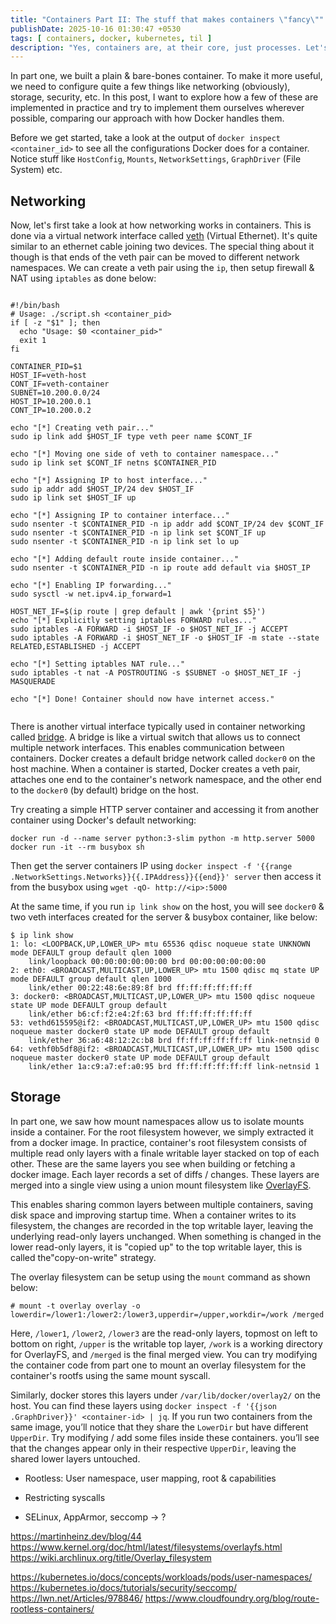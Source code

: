 ```yaml
---
title: "Containers Part II: The stuff that makes containers \"fancy\""
publishDate: 2025-10-16 01:30:47 +0530
tags: [ containers, docker, kubernetes, til ]
description: "Yes, containers are, at their core, just processes. Let's dig into Linux primitives that make it possible"
---
```


In part one, we built a plain & bare-bones container. To make it more useful, we need to configure quite a few things
like networking (obviously), storage, security, etc. In this post, I want to explore how a few of these are
implemented in practice and try to implement them ourselves wherever possible, comparing our approach with how Docker
handles them.

Before we get started, take a look at the output of `docker inspect <container_id>` to see all the configurations Docker
does for a container. Notice stuff like `HostConfig`, `Mounts`, `NetworkSettings`, `GraphDriver` (File System) etc.

## Networking

Now, let's first take a look at how networking works in containers. This is done via a virtual network interface
called [veth](https://man7.org/linux/man-pages/man4/veth.4.html) (Virtual Ethernet). It's quite similar to an
ethernet cable joining two devices. The special thing about it though is that ends of the veth pair can be moved to
different network namespaces. We can create a veth pair using the `ip`, then setup firewall & NAT using `iptables` as
done below:

<div style="max-height: min(75vh, 1000px); overflow: scroll;">

```shell
#!/bin/bash
# Usage: ./script.sh <container_pid>
if [ -z "$1" ]; then
  echo "Usage: $0 <container_pid>"
  exit 1
fi

CONTAINER_PID=$1
HOST_IF=veth-host
CONT_IF=veth-container
SUBNET=10.200.0.0/24
HOST_IP=10.200.0.1
CONT_IP=10.200.0.2

echo "[*] Creating veth pair..."
sudo ip link add $HOST_IF type veth peer name $CONT_IF

echo "[*] Moving one side of veth to container namespace..."
sudo ip link set $CONT_IF netns $CONTAINER_PID

echo "[*] Assigning IP to host interface..."
sudo ip addr add $HOST_IP/24 dev $HOST_IF
sudo ip link set $HOST_IF up

echo "[*] Assigning IP to container interface..."
sudo nsenter -t $CONTAINER_PID -n ip addr add $CONT_IP/24 dev $CONT_IF
sudo nsenter -t $CONTAINER_PID -n ip link set $CONT_IF up
sudo nsenter -t $CONTAINER_PID -n ip link set lo up

echo "[*] Adding default route inside container..."
sudo nsenter -t $CONTAINER_PID -n ip route add default via $HOST_IP

echo "[*] Enabling IP forwarding..."
sudo sysctl -w net.ipv4.ip_forward=1

HOST_NET_IF=$(ip route | grep default | awk '{print $5}')
echo "[*] Explicitly setting iptables FORWARD rules..."
sudo iptables -A FORWARD -i $HOST_IF -o $HOST_NET_IF -j ACCEPT
sudo iptables -A FORWARD -i $HOST_NET_IF -o $HOST_IF -m state --state RELATED,ESTABLISHED -j ACCEPT

echo "[*] Setting iptables NAT rule..."
sudo iptables -t nat -A POSTROUTING -s $SUBNET -o $HOST_NET_IF -j MASQUERADE

echo "[*] Done! Container should now have internet access."
```

</div>


There is another virtual interface typically used in container networking
called [bridge](https://wiki.archlinux.org/title/Network_bridge). A bridge is like a virtual
switch that allows us to connect multiple network interfaces. This enables communication between containers. Docker
creates a default bridge network called `docker0` on the host machine. When a container is started, Docker creates a
veth pair, attaches one end to the container's network namespace, and the other end to the `docker0` (by default) bridge
on the host.

Try creating a simple HTTP server container and accessing it from another container using Docker's default networking:

```shell
docker run -d --name server python:3-slim python -m http.server 5000
docker run -it --rm busybox sh
```

Then get the server containers IP using
`docker inspect -f '{{range .NetworkSettings.Networks}}{{.IPAddress}}{{end}}' server` then access it from the busybox
using `wget -qO- http://<ip>:5000`

At the same time, if you run `ip link show` on the host, you will see `docker0` & two veth interfaces created for the
server & busybox container, like below:

```shell
$ ip link show
1: lo: <LOOPBACK,UP,LOWER_UP> mtu 65536 qdisc noqueue state UNKNOWN mode DEFAULT group default qlen 1000
    link/loopback 00:00:00:00:00:00 brd 00:00:00:00:00:00
2: eth0: <BROADCAST,MULTICAST,UP,LOWER_UP> mtu 1500 qdisc mq state UP mode DEFAULT group default qlen 1000
    link/ether 00:22:48:6e:89:8f brd ff:ff:ff:ff:ff:ff
3: docker0: <BROADCAST,MULTICAST,UP,LOWER_UP> mtu 1500 qdisc noqueue state UP mode DEFAULT group default
    link/ether b6:cf:f2:e4:2f:63 brd ff:ff:ff:ff:ff:ff
53: vethd615595@if2: <BROADCAST,MULTICAST,UP,LOWER_UP> mtu 1500 qdisc noqueue master docker0 state UP mode DEFAULT group default
    link/ether 36:a6:48:12:2c:b8 brd ff:ff:ff:ff:ff:ff link-netnsid 0
64: vethf0b5df8@if2: <BROADCAST,MULTICAST,UP,LOWER_UP> mtu 1500 qdisc noqueue master docker0 state UP mode DEFAULT group default
    link/ether 1a:c9:a7:ef:a0:95 brd ff:ff:ff:ff:ff:ff link-netnsid 1
```

## Storage

In part one, we saw how mount namespaces allow us to isolate mounts inside a container. For the root filesystem however,
we simply extracted it from a docker image. In practice, container's root filesystem consists of multiple
read only layers with a finale writable layer stacked on top of each other. These are the same layers you see when
building or fetching a docker image. Each layer records a set of diffs / changes. These layers are merged into a single
view using a union mount filesystem like [OverlayFS](https://www.kernel.org/doc/html/latest/filesystems/overlayfs.html).

This enables sharing common layers between multiple containers, saving disk space and improving startup time. When a
container writes to its filesystem, the changes are recorded in the top writable layer, leaving the underlying read-only
layers unchanged. When something is changed in the lower read-only layers, it is "copied up" to the top writable layer,
this is called the"copy-on-write" strategy.

The overlay filesystem can be setup using the `mount` command as shown below:

```shell
# mount -t overlay overlay -o lowerdir=/lower1:/lower2:/lower3,upperdir=/upper,workdir=/work /merged
```

Here, `/lower1`, `/lower2`, `/lower3` are the read-only layers, topmost on left to bottom on right, `/upper` is the
writable top layer, `/work` is a working directory for OverlayFS, and `/merged` is the final merged view. You can try
modifying the container code from part one to mount an overlay filesystem for the container's rootfs using the same
mount syscall.

Similarly, docker stores this layers under `/var/lib/docker/overlay2/` on the host. You can find these layers using
`docker inspect -f '{{json .GraphDriver}}' <container-id> | jq`. If you run two containers from the same image, you’ll
notice that they share the `LowerDir` but have different `UpperDir`. Try modifying / add some files inside these
containers. you’ll see that the changes appear only in their respective `UpperDir`, leaving the shared lower layers
untouched.

* Rootless: User namespace, user mapping, root & capabilities
* Restricting syscalls

* SELinux, AppArmor, seccomp -> ?

https://martinheinz.dev/blog/44
https://www.kernel.org/doc/html/latest/filesystems/overlayfs.html
https://wiki.archlinux.org/title/Overlay_filesystem

https://kubernetes.io/docs/concepts/workloads/pods/user-namespaces/
https://kubernetes.io/docs/tutorials/security/seccomp/
https://lwn.net/Articles/978846/
https://www.cloudfoundry.org/blog/route-rootless-containers/
